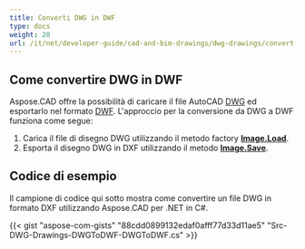 ```yaml
---
title: Converti DWG in DWF
type: docs
weight: 20
url: /it/net/developer-guide/cad-and-bim-drawings/dwg-drawings/convert-dwg-to-dwf/
---
```


## **Come convertire DWG in DWF**

Aspose.CAD offre la possibilità di caricare il file AutoCAD [DWG](https://docs.fileformat.com/cad/dwg/) ed esportarlo nel formato [DWF](https://docs.fileformat.com/cad/dwf/). L'approccio per la conversione da DWG a DWF funziona come segue:

1. Carica il file di disegno DWG utilizzando il metodo factory [**Image.Load**](https://reference.aspose.com/cad/net/aspose.cad/image/methods/load/index).
1. Esporta il disegno DWG in DXF utilizzando il metodo [**Image.Save**](https://reference.aspose.com/cad/net/aspose.cad/image/methods/save/index).

## Codice di esempio

Il campione di codice qui sotto mostra come convertire un file DWG in formato DXF utilizzando Aspose.CAD per .NET in C#.

{{< gist "aspose-com-gists" "88cdd0899132edaf0afff77d33d11ae5" "Src-DWG-Drawings-DWGToDWF-DWGToDWF.cs" >}}
